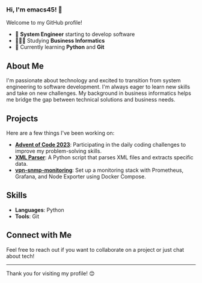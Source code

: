 <!--
### Hi, I'm emacs45!👋


**emacs45/emacs45** is a ✨ _special_ ✨ repository because its `README.md` (this file) appears on your GitHub profile.

Here are some ideas to get you started:

-->
### Hi, I'm emacs45! 👋

Welcome to my GitHub profile!

- 🔭 **System Engineer** starting to develop software
- 👩🏻‍🎓 Studying **Business Informatics**
- 🌱 Currently learning **Python** and **Git**

## About Me

I'm passionate about technology and excited to transition from system engineering to software development. I'm always eager to learn new skills and take on new challenges. My background in business informatics helps me bridge the gap between technical solutions and business needs.

## Projects

Here are a few things I've been working on:

- [**Advent of Code 2023**](https://github.com/emacs45/advent_of_code_2023): Participating in the daily coding challenges to improve my problem-solving skills.
- [**XML Parser**](https://github.com/emacs45/xml_parser): A Python script that parses XML files and extracts specific data.
- [**vpn-snmp-monitoring**](https://github.com/emacs45/vpn-snmp-monitoring): Set up a monitoring stack with Prometheus, Grafana, and Node Exporter using Docker Compose.

## Skills

- **Languages**: Python
- **Tools**: Git

## Connect with Me

Feel free to reach out if you want to collaborate on a project or just chat about tech!

---

Thank you for visiting my profile! 😊
